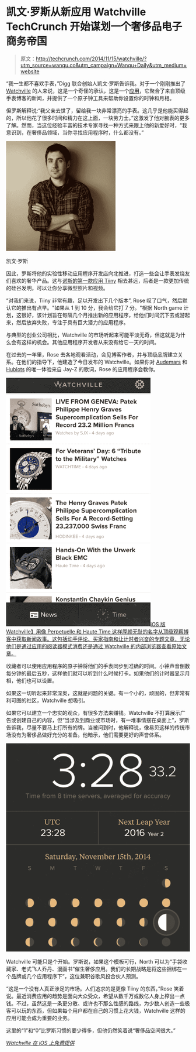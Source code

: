 # 凯文·罗斯从新应用 Watchville TechCrunch 开始谋划一个奢侈品电子商务帝国

> 原文：<http://techcrunch.com/2014/11/15/watchville/?utm_source=wanqu.co&utm_campaign=Wanqu+Daily&utm_medium=website>

“我一生都不喜欢手表，”Digg 联合创始人凯文·罗斯告诉我。对于一个刚刚推出了 [Watchville](http://www.watchville.co/) 的人来说，这是一个奇怪的承认，这是一个[应用](https://itunes.apple.com/us/app/watchville-watch-news-time/id932598030?ls=1&mt=8)，它聚合了来自顶级手表博客的新闻，并提供了一个原子钟工具来帮助你设置你的时钟和月相。

但罗斯解释说:“我父亲去世了，留给我一块非常漂亮的手表。这几乎是他能买得起的，所以他花了很多时间和精力在这上面，一块劳力士。”这激发了他对腕表的更多了解。然而，当这位经验丰富的技术专家寻找一种方式来跟上他的新爱好时，“我意识到，在奢侈品领域，当你寻找应用程序时，什么都没有。”

![Kevin Rose](img/60a11315c50cc4d721bd408eba17c7ef.png)

凯文·罗斯

因此，罗斯将他的实验性移动应用程序开发店向北推进，打造一些会让手表发烧友们喜欢的奢华产品。这与[诺斯的第一款应用 Tiiny](https://beta.techcrunch.com/2014/09/12/tiiny/) 相去甚远，后者是一款更加传统的硅谷发明，可以让你分享微型照片和视频。

“对我们来说，Tiiny 非常有趣，足以开发出下几个版本”, Rose 叹了口气，然后默认它的推出有点早。"如果从 1 到 10 分，我会给它打 7 分。"根据 North game 计划，这很好，该计划旨在每隔几个月推出新的应用程序，给他们时间沉下去或游起来，然后放弃失败，专注于具有巨大潜力的应用程序。

与典型的创业公司相比，Watchville 的市场听起来可能平淡无奇，但这就是为什么会有这样的机会。其他应用程序开发者从来没有给它一天的时间。

在过去的一年里，Rose 去各地观看活动，会见博客作者，并与顶级品牌建立关系。在他们的指导下，他建造了今日发布的 Watchville。如果你对 [Audemars](http://rap.genius.com/319386/Kanye-west-niggas-in-paris/Ball-so-hard-got-a-broken-clock-rolleys-that-dont-tick-tock-audemars-thats-losing-time) 和 [Hublots](http://rap.genius.com/287400/Kanye-west-otis/Truth-new-watch-alert-hublots-or-the-big-face-rollie-i-got-two-of-those-arm-out-the-window-through-the-city) 的唯一体验来自 Jay-Z 的歌词，Rose 的应用程序会教你。

[![Watchville News Full](img/08707c10bbf993ed3334558a3a63a0c5.png)iOS 版 Watchville】用像 Perpetuelle 和 Haute Time 这样厚颜无耻的名字从顶级观察博客中获取新闻故事。这包括动手评论、买家指南和让计时者兴奋的专题文章，无论他们是通过应用的阅读器模式消费还是通过 Watchville 的内部浏览器查看原始文章。](https://itunes.apple.com/us/app/watchville-watch-news-time/id932598030?ls=1&mt=8)

收藏者可以使用应用程序的原子钟将他们的手表同步到准确的时间。小钟声音倒数每分钟的最后五秒，这样他们就可以听到什么时候打卡。如果他们的计时器显示月相，他们也可以设置。

如果这一切听起来非常深奥，这就是问题的关键。有一个小的，顽固的，但非常有利可图的社区，Watchville 想吸引。

如果它可以建立一个忠实的观众，有很多方法来赚钱。Watchville 不打算展示广告或创建自己的内容，但“当涉及到商业或市场时，有一堆事情摆在桌面上”，罗斯告诉我，尽量不要马上打所有的牌。当被问到时，他解释说，像易贝这样的传统市场没有为奢侈品做好充分的准备。他暗示，他们需要更好的声誉体系。

![Watchville Clock](img/6249b2e46715293d9e452fcf34acb705.png)

Watchville 可能只是个开始。罗斯说，如果这个模板可行，North 可以为“手袋收藏家、老式飞人乔丹、漫画书”催生奢侈应用。我们的长期战略是将这些捆绑在一个品牌或几个应用程序下”，这位兼职谷歌风投合伙人预测。

“这是一个没有人真正涉足的市场。人们追求的是更像 Tiiny 的东西，”Rose 笑着说。最近消费应用的趋势是面向大众受众，希望从数千万或数亿人身上榨出一点钱。不过，虽然这是一条更分散、或许也不那么性感的路线，为少数人创造一些极客可以玩的东西，但如果每个用户都在自己的习惯上花大钱，Watchville 这样的应用可能会成为重要的业务。

这里的“1”和“0”比罗斯习惯的要少得多，但他仍然笑着说“奢侈品空间很大。”

[*Watchville 在 iOS 上免费提供*](https://itunes.apple.com/us/app/watchville-watch-news-time/id932598030?ls=1&mt=8)